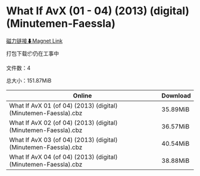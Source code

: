 # What If AvX (01 - 04) (2013) (digital) (Minutemen-Faessla)

[磁力链接⬇Magnet Link](magnet:?xt=urn:btih:4ee10ecedea6611ae81366b893cfaef99b23a658&dn=What%20If%20AvX%20%2801%20-%2004%29%20%282013%29%20%28digital%29%20%28Minutemen-Faessla%29)

打包下载📦仍在工事中

文件数：4

总大小：151.87MiB

Online | Download
--- | ---
What If AvX 01 (of 04) (2013) (digital) (Minutemen-Faessla).cbz | 35.89MiB
What If AvX 02 (of 04) (2013) (digital) (Minutemen-Faessla).cbz | 36.57MiB
What If AvX 03 (of 04) (2013) (digital) (Minutemen-Faessla).cbz | 40.54MiB
What If AvX 04 (of 04) (2013) (digital) (Minutemen-Faessla).cbz | 38.88MiB